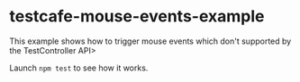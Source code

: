 # testcafe-mouse-events-example

This example shows how to trigger mouse events which don't supported by the TestController API>

Launch `npm test` to see how it works.
